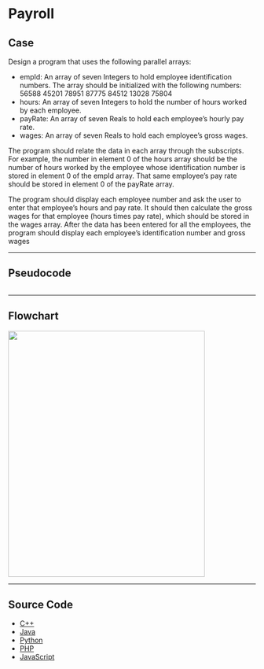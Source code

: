 # Payroll

## Case

Design a program that uses the following parallel arrays:

- empId: An array of seven Integers to hold employee identification numbers.
  The array should be initialized with the following numbers:
  56588 45201 78951 87775 84512 13028 75804
- hours: An array of seven Integers to hold the number of hours worked by each employee.
- payRate: An array of seven Reals to hold each employee’s hourly pay rate.
- wages: An array of seven Reals to hold each employee’s gross wages.

The program should relate the data in each array through the subscripts.
For example, the number in element 0 of the hours array should be the number of hours worked by the employee whose identification number is stored in element 0 of the empId array.
That same employee’s pay rate should be stored in element 0 of the payRate array.

The program should display each employee number and ask the user to enter that employee’s hours and pay rate.
It should then calculate the gross wages for that employee (hours times pay rate), which should be stored in the wages array.
After the data has been entered for all the employees, the program should display each employee’s identification number and gross wages

<hr>

## Pseudocode

```

```

<hr>

## Flowchart

<img src="design/.png" width="400" height="500">

<hr>

## Source Code

- [C++](source-code/.cpp)
- [Java](source-code/.java)
- [Python](source-code/.py)
- [PHP](source-code/.php)
- [JavaScript](source-code/.js)
